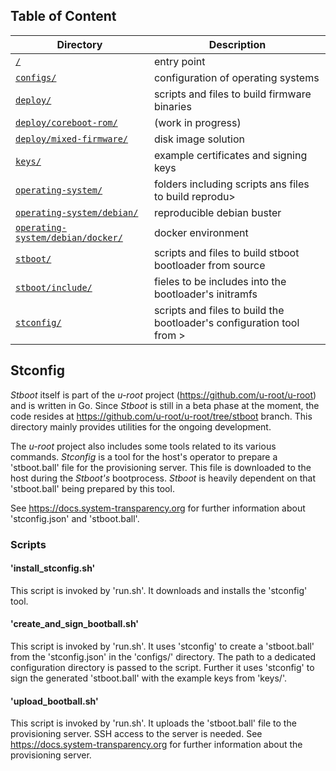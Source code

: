 ## Table of Content
Directory | Description
------------ | -------------
[`/`](../README.md#scripts) | entry point
[`configs/`](../configs/README.md#configs) | configuration of operating systems
[`deploy/`](../deploy/README.md#deploy) | scripts and files to build firmware binaries
[`deploy/coreboot-rom/`](../deploy/coreboot-rom/README.md#deploy-coreboot-rom) | (work in progress)
[`deploy/mixed-firmware/`](../deploy/mixed-firmware/README.md#deploy-mixed-firmware) | disk image solution
[`keys/`](../keys/README.md#keys) | example certificates and signing keys
[`operating-system/`](../operating-system/README.md#operating-system) | folders including scripts ans files to build reprodu>
[`operating-system/debian/`](../operating-system/debian/README.md#operating-system-debian) | reproducible debian buster
[`operating-system/debian/docker/`](../operating-system/debian/docker/README.md#operating-system-debian-docker) | docker environment
[`stboot/`](../stboot/README.md#stboot) | scripts and files to build stboot bootloader from source
[`stboot/include/`](../stboot/include/README.md#stboot-include) | fieles to be includes into the bootloader's initramfs
[`stconfig/`](README.md#stconfig) | scripts and files to build the bootloader's configuration tool from >

## Stconfig
*Stboot* itself is part of the *u-root* project (https://github.com/u-root/u-root) and is written in Go. Since *Stboot* is still in a beta phase at the moment, the code resides at https://github.com/u-root/u-root/tree/stboot branch. This directory mainly provides utilities for the ongoing development.

The *u-root* project also includes some tools related to its various commands. *Stconfig* is a tool for the host's operator to prepare a 'stboot.ball' file for the provisioning server. This file is downloaded to the host during the *Stboot's* bootprocess. *Stboot* is heavily dependent on that 'stboot.ball' being prepared by this tool.

See https://docs.system-transparency.org for further information about 'stconfig.json' and 'stboot.ball'.

### Scripts
#### 'install_stconfig.sh'
This script is invoked by 'run.sh'. It downloads and installs the 'stconfig' tool.

#### 'create_and_sign_bootball.sh'
This script is invoked by 'run.sh'. It uses 'stconfig' to create a 'stboot.ball' from the 'stconfig.json' in the 'configs/' directory. The path to a dedicated configuration directory is passed to the script. Further it uses 'stconfig' to sign the generated 'stboot.ball' with the example keys from 'keys/'.

#### 'upload_bootball.sh'
This script is invoked by 'run.sh'. It uploads the 'stboot.ball' file to the provisioning server. SSH access to the server is needed. See https://docs.system-transparency.org for further information about the provisioning server.
